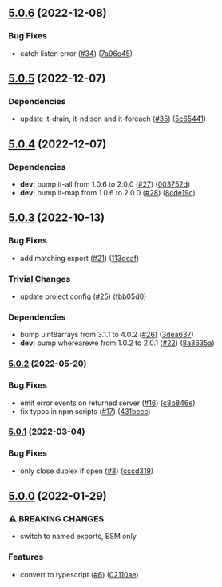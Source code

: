 ## [5.0.6](https://github.com/alanshaw/it-ws/compare/v5.0.5...v5.0.6) (2022-12-08)


### Bug Fixes

* catch listen error ([#34](https://github.com/alanshaw/it-ws/issues/34)) ([7a96e45](https://github.com/alanshaw/it-ws/commit/7a96e45ff0c15c51c8901c491e318b44e38226cf))

## [5.0.5](https://github.com/alanshaw/it-ws/compare/v5.0.4...v5.0.5) (2022-12-07)


### Dependencies

* update it-drain, it-ndjson and it-foreach ([#35](https://github.com/alanshaw/it-ws/issues/35)) ([5c65441](https://github.com/alanshaw/it-ws/commit/5c65441e2cd718b5338d9bc570091d4897e1e5e1))

## [5.0.4](https://github.com/alanshaw/it-ws/compare/v5.0.3...v5.0.4) (2022-12-07)


### Dependencies

* **dev:** bump it-all from 1.0.6 to 2.0.0 ([#27](https://github.com/alanshaw/it-ws/issues/27)) ([003752d](https://github.com/alanshaw/it-ws/commit/003752de90da52d27624f16d4d7f06d48f217539))
* **dev:** bump it-map from 1.0.6 to 2.0.0 ([#28](https://github.com/alanshaw/it-ws/issues/28)) ([8cde19c](https://github.com/alanshaw/it-ws/commit/8cde19c59342c39d325c80dc5c54fae469065d4a))

## [5.0.3](https://github.com/alanshaw/it-ws/compare/v5.0.2...v5.0.3) (2022-10-13)


### Bug Fixes

* add matching export ([#21](https://github.com/alanshaw/it-ws/issues/21)) ([113deaf](https://github.com/alanshaw/it-ws/commit/113deaf61121fc0330a7f559a3346cd54746bc07))


### Trivial Changes

* update project config ([#25](https://github.com/alanshaw/it-ws/issues/25)) ([fbb05d0](https://github.com/alanshaw/it-ws/commit/fbb05d0401c4ba021b82f6ec3940a191ffb84a2c))


### Dependencies

* bump uint8arrays from 3.1.1 to 4.0.2 ([#26](https://github.com/alanshaw/it-ws/issues/26)) ([3dea637](https://github.com/alanshaw/it-ws/commit/3dea637fde422091839b00093b9084ee63b0d25b))
* **dev:** bump wherearewe from 1.0.2 to 2.0.1 ([#22](https://github.com/alanshaw/it-ws/issues/22)) ([8a3635a](https://github.com/alanshaw/it-ws/commit/8a3635a5d229c23882a463b1db95a28a714db762))

### [5.0.2](https://github.com/alanshaw/it-ws/compare/v5.0.1...v5.0.2) (2022-05-20)


### Bug Fixes

* emit error events on returned server ([#16](https://github.com/alanshaw/it-ws/issues/16)) ([c8b846e](https://github.com/alanshaw/it-ws/commit/c8b846ee44a8321a0c080b039a05e975162c8db5))
* fix typos in npm scripts ([#17](https://github.com/alanshaw/it-ws/issues/17)) ([431becc](https://github.com/alanshaw/it-ws/commit/431becc2c9bc4d28df750e16db1d37241d21555d))

### [5.0.1](https://github.com/alanshaw/it-ws/compare/v5.0.0...v5.0.1) (2022-03-04)


### Bug Fixes

* only close duplex if open ([#8](https://github.com/alanshaw/it-ws/issues/8)) ([cccd319](https://github.com/alanshaw/it-ws/commit/cccd319cab6eca96ef6b26cba24fc423941d4f31))

## [5.0.0](https://github.com/alanshaw/it-ws/compare/v4.0.0...v5.0.0) (2022-01-29)


### ⚠ BREAKING CHANGES

* switch to named exports, ESM only

### Features

* convert to typescript ([#6](https://github.com/alanshaw/it-ws/issues/6)) ([02110ae](https://github.com/alanshaw/it-ws/commit/02110aea661b83cde311eb2ce28c8a3da5c0e2a0))
